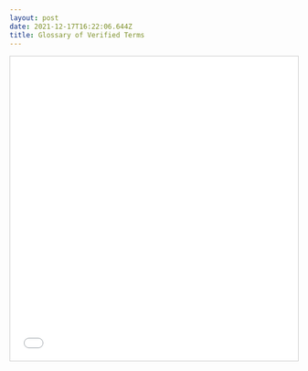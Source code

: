 ```yaml
---
layout: post
date: 2021-12-17T16:22:06.644Z
title: Glossary of Verified Terms
---
```

<iframe class="airtable-embed" src="[https://airtable.com/​embed/shrH2Mwv3xAPuwwQw?​backgroundColor=red&​viewControls=on](https://airtable.com/embed/shrH2Mwv3xAPuwwQw?backgroundColor=red&viewControls=on)" frameborder="0" onmousewheel="" width="100%" height="533" style="background: transparent; border: 1px solid #ccc;"></iframe>